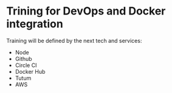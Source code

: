 # Trining for DevOps and Docker integration

Training will be defined by the next tech and services:

* Node
* Github
* Circle CI
* Docker Hub
* Tutum
* AWS
